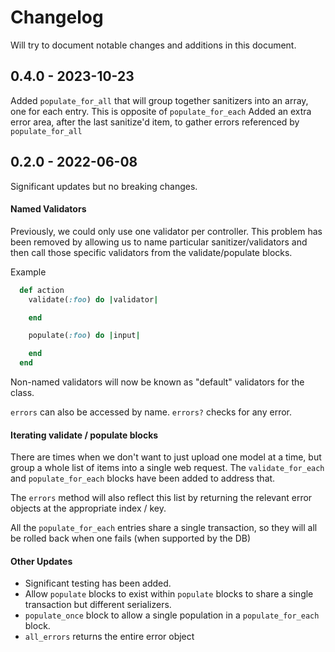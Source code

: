 # Changelog

Will try to document notable changes and additions in this document.
## 0.4.0 - 2023-10-23
Added `populate_for_all` that will group together sanitizers into an array, one for each entry. This is opposite of `populate_for_each`
Added an extra error area, after the last sanitize'd item, to gather errors referenced by `populate_for_all`

## 0.2.0 - 2022-06-08

Significant updates but no breaking changes.

#### Named Validators

Previously, we could only use one validator per controller. This problem has been removed by allowing us to name particular sanitizer/validators and then call those specific validators from the validate/populate blocks.

Example
```ruby
  def action
    validate(:foo) do |validator|

    end

    populate(:foo) do |input|

    end
  end
```

Non-named validators will now be known as "default" validators for the class.

`errors` can also be accessed by name. `errors?` checks for any error.

#### Iterating validate / populate blocks

There are times when we don't want to just upload one model at a time, but group a whole list of items into a single web request. The `validate_for_each` and `populate_for_each` blocks have been added to address that.

The `errors` method will also reflect this list by returning the relevant error objects at the appropriate index / key.

All the `populate_for_each` entries share a single transaction, so they will all be rolled back when one fails (when supported by the DB)

#### Other Updates

- Significant testing has been added.
- Allow `populate` blocks to exist within `populate` blocks to share a single transaction but different serializers.
- `populate_once` block to allow a single population in a `populate_for_each` block.
- `all_errors` returns the entire error object